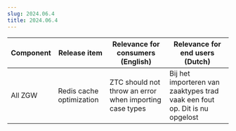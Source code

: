 ```yaml
---
slug: 2024.06.4
title: 2024.06.4
---
```


| Component | Release item             | Relevance for consumers (English)                       | Relevance for end users (Dutch)                                            |
| --------- | ------------------------ | ------------------------------------------------------- | -------------------------------------------------------------------------- |
| All ZGW   | Redis cache optimization | ZTC should not throw an error when importing case types | Bij het importeren van zaaktypes trad vaak een fout op. Dit is nu opgelost |

